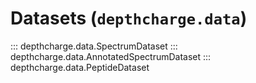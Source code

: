 # Datasets (`depthcharge.data`)

::: depthcharge.data.SpectrumDataset
::: depthcharge.data.AnnotatedSpectrumDataset
::: depthcharge.data.PeptideDataset
